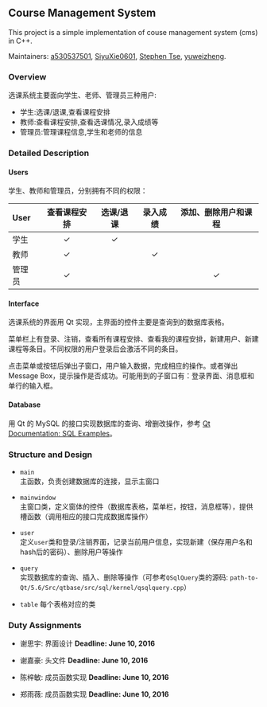 ## Course Management System
This project is a simple implementation of couse management system (cms) in C++.

Maintainers: [a530537501](https://github.com/a530537501), [SiyuXie0601](https://github.com/SiyuXie0601), [Stephen Tse](https://github.com/xjiajiahao), [yuweizheng](https://github.com/yuweizheng).

### Overview
选课系统主要面向学生、老师、管理员三种用户:
* 学生:选课/退课,查看课程安排
* 教师:查看课程安排,查看选课情况,录入成绩等
* 管理员:管理课程信息,学生和老师的信息

### Detailed Description
#### Users
学生、教师和管理员，分别拥有不同的权限：

| User | 查看课程安排 | 选课/退课 | 录入成绩 | 添加、删除用户和课程 |
| :--- | :---------: | :--: | :-----: | :----------: |
| 学生 | ✓ | ✓ |   |   |
| 教师 | ✓ |   | ✓ |   |
| 管理员 | ✓ |   |   | ✓ |

#### Interface
选课系统的界面用 Qt 实现，主界面的控件主要是查询到的数据库表格。

菜单栏上有登录、注销，查看所有课程安排、查看我的课程安排，新建用户、新建课程等条目。不同权限的用户登录后会激活不同的条目。

点击菜单或按钮后弹出子窗口，用户输入数据，完成相应的操作。或者弹出 Message Box，提示操作是否成功。可能用到的子窗口有：登录界面、消息框和单行的输入框。

#### Database
用 Qt 的 MySQL 的接口实现数据库的查询、增删改操作，参考 [Qt Documentation: SQL Examples](http://doc.qt.io/qt-5/examples-sql.html)。

### Structure and Design
* `main`  
主函数，负责创建数据库的连接，显示主窗口

* `mainwindow`  
主窗口类，定义窗体的控件（数据库表格，菜单栏，按钮，消息框等），提供槽函数（调用相应的接口完成数据库操作）


* `user`  
定义`user`类和登录/注销界面，记录当前用户信息，实现新建（保存用户名和hash后的密码）、删除用户等操作

* `query`  
实现数据库的查询、插入、删除等操作（可参考`QSqlQuery`类的源码: `path-to-Qt/5.6/Src/qtbase/src/sql/kernel/qsqlquery.cpp`）

* `table`
每个表格对应的类

### Duty Assignments
* 谢思宇: 界面设计 **Deadline: June 10, 2016**

* 谢嘉豪: 头文件  **Deadline: June 10, 2016**

* 陈梓敏: 成员函数实现  **Deadline: June 10, 2016**

* 郑雨薇: 成员函数实现  **Deadline: June 10, 2016**
